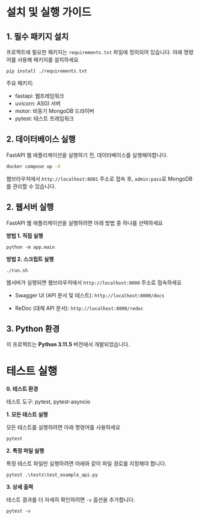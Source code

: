 # 설치 및 실행 가이드

## 1. 필수 패키지 설치

프로젝트에 필요한 패키지는 `requirements.txt` 파일에 정의되어 있습니다. 아래 명령어를 사용해 패키지를 설치하세요
```
pip install ./requirements.txt
```

주요 패키지:
- fastapi: 웹프레임워크
- uvicorn: ASGI 서버
- motor: 비동기 MongoDB 드라이버
- pytest: 테스트 프레임워크

## 2. 데이터베이스 실행

FastAPI 웹 애플리케이션을 실행하기 전, 데이터베이스를 실행해야합니다.

```bash
docker compose up -d
```

웹브라우저에서 `http://localhost:8081` 주소로 접속 후, `admin:pass`로 MongoDB를 관리할 수 있습니다.

## 2. 웹서버 실행

FastAPI 웹 애플리케이션을 실행하려면 아래 방법 중 하나를 선택하세요

**방법 1. 직접 실행**

```
python -m app.main
```

**방법 2. 스크립트 실행**

```
./run.sh
```

웹서버가 실행되면 웹브라우저에서 `http://localhost:8000` 주소로 접속하세요

- Swagger UI (API 문서 및 테스트): `http://localhost:8000/docs`

- ReDoc (대체 API 문서): `http://localhost:8000/redoc`

## 3. Python 환경

이 프로젝트는 **Python 3.11.5** 버전에서 개발되었습니다.


# 테스트 실행

**0. 테스트 환경**

테스트 도구: pytest, pytest-asyncio

**1. 모든 테스트 실행**

모든 테스트를 실행하려면 아래 명령어를 사용하세요

```
pytest
```

**2. 특정 파일 실행**

특정 테스트 파일만 실행하려면 아래와 같이 파일 경로를 지정해야 합니다.

```
pytest .\tests\test_example_api.py
```

**3. 상세 출력**

테스트 결과를 더 자세히 확인하려면 `-v` 옵션을 추가합니다.
```
pytest -v
```